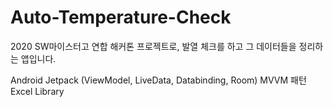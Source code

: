 # Auto-Temperature-Check
2020 SW마이스터고 연합 해커톤 프로젝트로, 발열 체크를 하고 그 데이터들을 정리하는 앱입니다.

Android Jetpack (ViewModel, LiveData, Databinding, Room)
MVVM 패턴
Excel Library
